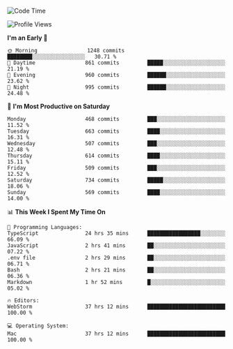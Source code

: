 <!--START_SECTION:waka-->
![Code Time](http://img.shields.io/badge/Code%20Time-2%2C872%20hrs%204%20mins-blue)

![Profile Views](http://img.shields.io/badge/Profile%20Views-0-blue)

**I'm an Early 🐤** 

```text
🌞 Morning                1248 commits        ████████░░░░░░░░░░░░░░░░░   30.71 % 
🌆 Daytime                861 commits         █████░░░░░░░░░░░░░░░░░░░░   21.19 % 
🌃 Evening                960 commits         ██████░░░░░░░░░░░░░░░░░░░   23.62 % 
🌙 Night                  995 commits         ██████░░░░░░░░░░░░░░░░░░░   24.48 % 
```
📅 **I'm Most Productive on Saturday** 

```text
Monday                   468 commits         ███░░░░░░░░░░░░░░░░░░░░░░   11.52 % 
Tuesday                  663 commits         ████░░░░░░░░░░░░░░░░░░░░░   16.31 % 
Wednesday                507 commits         ███░░░░░░░░░░░░░░░░░░░░░░   12.48 % 
Thursday                 614 commits         ████░░░░░░░░░░░░░░░░░░░░░   15.11 % 
Friday                   509 commits         ███░░░░░░░░░░░░░░░░░░░░░░   12.52 % 
Saturday                 734 commits         █████░░░░░░░░░░░░░░░░░░░░   18.06 % 
Sunday                   569 commits         ████░░░░░░░░░░░░░░░░░░░░░   14.00 % 
```


📊 **This Week I Spent My Time On** 

```text
💬 Programming Languages: 
TypeScript               24 hrs 35 mins      █████████████████░░░░░░░░   66.09 % 
JavaScript               2 hrs 41 mins       ██░░░░░░░░░░░░░░░░░░░░░░░   07.22 % 
.env file                2 hrs 29 mins       ██░░░░░░░░░░░░░░░░░░░░░░░   06.71 % 
Bash                     2 hrs 21 mins       ██░░░░░░░░░░░░░░░░░░░░░░░   06.36 % 
Markdown                 1 hr 52 mins        █░░░░░░░░░░░░░░░░░░░░░░░░   05.02 % 

🔥 Editors: 
WebStorm                 37 hrs 12 mins      █████████████████████████   100.00 % 

💻 Operating System: 
Mac                      37 hrs 12 mins      █████████████████████████   100.00 % 
```


<!--END_SECTION:waka-->
